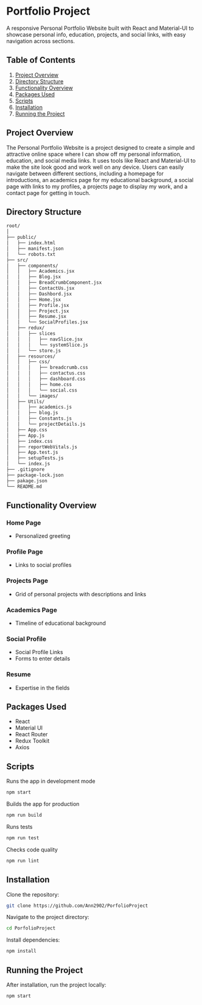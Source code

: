 # Portfolio Project

A responsive Personal Portfolio Website built with React and Material-UI to showcase personal info, education, projects, and social links, with easy navigation across sections.

## Table of Contents

1. [Project Overview](#project-overview)
2. [Directory Structure](#directory-structure)
3. [Functionality Overview](#functionality-overview)
4. [Packages Used](#packages-used)
5. [Scripts](#scripts)
6. [Installation](#installation)
7. [Running the Project](#running-the-project)

## Project Overview

The Personal Portfolio Website is a project designed to create a simple and attractive online space where I can show off my personal information, education, and social media links. It uses tools like React and Material-UI to make the site look good and work well on any device. Users can easily navigate between different sections, including a homepage for introductions, an academics page for my educational background, a social page with links to my profiles, a projects page to display my work, and a contact page for getting in touch.

## Directory Structure

```bash
root/
│
├── public/
│   ├── index.html
│   ├── manifest.json
│   └── robots.txt
├── src/
│   ├── components/
│   │   ├── Academics.jsx
│   │   ├── Blog.jsx
│   │   ├── BreadCrumbComponent.jsx
│   │   ├── ContactUs.jsx
│   │   ├── Dashbord.jsx
│   │   ├── Home.jsx
│   │   ├── Profile.jsx
│   │   ├── Project.jsx
│   │   ├── Resume.jsx
│   │   └── SocialProfiles.jsx
│   ├── redux/
│   │   ├── slices
│   │   │   ├── navSlice.jsx
│   │   │   └── systemSlice.js
│   │   └── store.js
│   ├── resources/
│   │   ├── css/
│   │   │   ├── breadcrumb.css
│   │   │   ├── contactus.css
│   │   │   ├── dashboard.css
│   │   │   ├── home.css
│   │   │   └── social.css
│   │   └── images/
│   ├── Utils/
│   │   ├── academics.js
│   │   ├── blog.js
│   │   ├── Constants.js
│   │   └── projectDetails.js
│   ├── App.css
│   ├── App.js
│   ├── index.css
│   ├── reportWebVitals.js
│   ├── App.test.js
│   ├── setupTests.js
│   └── index.js
├── .gitignore
├── package-lock.json
├── pakage.json
└── README.md
```

## Functionality Overview

### Home Page

- Personalized greeting

### Profile Page

- Links to social profiles

### Projects Page

- Grid of personal projects with descriptions and links

### Academics Page

- Timeline of educational background

### Social Profile

- Social Profile Links
- Forms to enter details

### Resume

- Expertise in the fields

## Packages Used

- React
- Material UI
- React Router
- Redux Toolkit
- Axios

## Scripts

Runs the app in development mode

```bash
npm start
```

Builds the app for production

```bash
npm run build
```

Runs tests

```bash
npm run test
```

Checks code quality

```bash
npm run lint
```

## Installation

Clone the repository:

```bash
git clone https://github.com/Ann2902/PorfolioProject
```

Navigate to the project directory:

```bash
cd PorfolioProject
```

Install dependencies:

```bash
npm install
```

## Running the Project

After installation, run the project locally:

```bash
npm start
```
